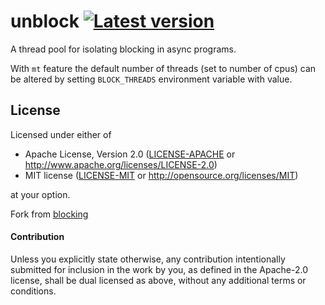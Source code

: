 # unblock [![Latest version](https://img.shields.io/crates/v/unblock.svg)](https://crates.io/crates/unblock)
A thread pool for isolating blocking in async programs.

With `mt` feature the default number of threads (set to number of cpus) can be altered 
by setting `BLOCK_THREADS` environment variable with value.

## License

Licensed under either of

 * Apache License, Version 2.0 ([LICENSE-APACHE](LICENSE-APACHE) or http://www.apache.org/licenses/LICENSE-2.0)
 * MIT license ([LICENSE-MIT](LICENSE-MIT) or http://opensource.org/licenses/MIT)

at your option.

Fork from [blocking](https://github.com/smol-rs/blocking)

#### Contribution

Unless you explicitly state otherwise, any contribution intentionally submitted
for inclusion in the work by you, as defined in the Apache-2.0 license, shall be
dual licensed as above, without any additional terms or conditions.
